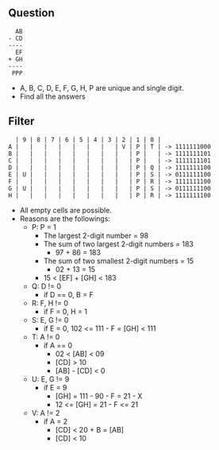 ## Question

      AB
    - CD
    ----
      EF
    + GH
    ----
     PPP

* A, B, C, D, E, F, G, H, P are unique and single digit.
* Find all the answers

## Filter

      | 9 | 8 | 7 | 6 | 5 | 4 | 3 | 2 | 1 | 0 |
    A |   |   |   |   |   |   |   | V | P | T | -> 1111111000
    B |   |   |   |   |   |   |   |   | P |   | -> 1111111101
    C |   |   |   |   |   |   |   |   | P |   | -> 1111111101
    D |   |   |   |   |   |   |   |   | P | Q | -> 1111111100
    E | U |   |   |   |   |   |   |   | P | S | -> 0111111100
    F |   |   |   |   |   |   |   |   | P | R | -> 1111111100
    G | U |   |   |   |   |   |   |   | P | S | -> 0111111100
    H |   |   |   |   |   |   |   |   | P | R | -> 1111111100

* All empty cells are possible.
* Reasons are the followings:
  * P: P = 1
    * The largest 2-digit number = 98
    * The sum of two largest 2-digit numbers = 183
        * 97 + 86 = 183
    * The sum of two smallest 2-digit numbers = 15
        * 02 + 13 = 15
    * 15 < [EF] + [GH] < 183
  * Q: D != 0
    * if D == 0, B = F
  * R: F, H != 0
    * if F = 0, H = 1
  * S: E, G != 0
    * if E = 0, 102 <= 111 - F = [GH] < 111
  * T: A != 0
    * if A == 0
      * 02 < [AB] < 09
      * [CD] > 10
      * [AB] - [CD] < 0
  * U: E, G != 9
    * if E = 9
      * [GH] = 111 - 90 - F = 21 - X
      * 12 <= [GH] = 21 - F <= 21
  * V: A != 2
    * if A = 2
      * [CD] < 20 + B = [AB]
      * [CD] < 10

